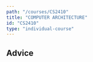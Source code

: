 ```yaml
---
path: "/courses/CS2410"
title: "COMPUTER ARCHITECTURE"
id: "CS2410"
type: "individual-course"
---
```


## Advice

